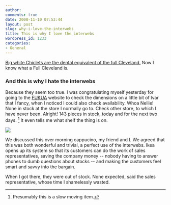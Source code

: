 ```yaml
---
author:
comments: true
date: 2008-11-10 07:53:44
layout: post
slug: why-i-love-the-interwebs
title: This is why I love the interwebs
wordpress_id: 1233
categories:
- General
---
```


[Big white Chiclets are the dental equivalent of the full Cleveland.](http://www.deepglamour.net/deep_glamour/2008/08/aaron-sorokin-s.html) Now I know what a Full Cleveland is.

### And this is why I hate the interwebs

Because they seem too true. I was congratulating myself yesterday for going to the [FUKUA](http://www.ikea.com/) website to check the dimensions on a little bit of Ivar that I fancy, when I noticed I could also check availability. Whoa Nellie! None in stock at the store I normally go to. Check other store, to which I have never been. Alright! 143 pieces in stock, today and for the next two days. [^fn1] It even tells me what shelf the thing is on.

[![](/uploads/2008/11/ikea.png)](/uploads/2008/11/ikea.png)

We discussed this over morning cappucino, my friend and I. We agreed that this was both wonderful and trivial, a perfect use of the interwebs. Ikea opens up its system so that its customers can do the work of sales representatives, saving the company money -- nobody having to answer phones to dumb questions about stocks -- and making the customers feel smart and savvy into the bargain.

When I got there, they were out of stock. None expected, said the sales representative, whose time I shamelessly wasted.

[^fn1]: Presumably this is a slow moving item. 

